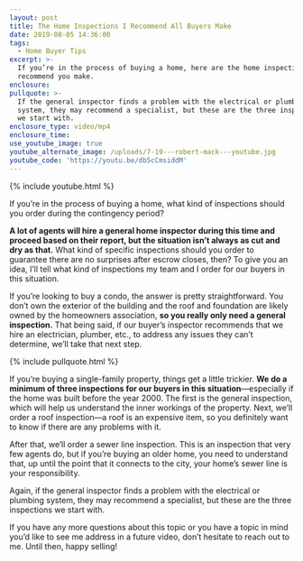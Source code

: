 ```yaml
---
layout: post
title: The Home Inspections I Recommend All Buyers Make
date: 2019-08-05 14:36:00
tags:
  - Home Buyer Tips
excerpt: >-
  If you’re in the process of buying a home, here are the home inspections I
  recommend you make.
enclosure:
pullquote: >-
  If the general inspector finds a problem with the electrical or plumbing
  system, they may recommend a specialist, but these are the three inspections
  we start with.
enclosure_type: video/mp4
enclosure_time:
use_youtube_image: true
youtube_alternate_image: /uploads/7-19---robert-mack---youtube.jpg
youtube_code: 'https://youtu.be/db5cCmsiddM'
---
```


{% include youtube.html %}

If you’re in the process of buying a home, what kind of inspections should you order during the contingency period?

**A lot of agents will hire a general home inspector during this time and proceed based on their report, but the situation isn’t always as cut and dry as that.** What kind of specific inspections should you order to guarantee there are no surprises after escrow closes, then? To give you an idea, I’ll tell what kind of inspections my team and I order for our buyers in this situation.&nbsp;

If you’re looking to buy a condo, the answer is pretty straightforward. You don’t own the exterior of the building and the roof and foundation are likely owned by the homeowners association, **so you really only need a general inspection.** That being said, if our buyer’s inspector recommends that we hire an electrician, plumber, etc., to address any issues they can’t determine, we’ll take that next step.&nbsp;

{% include pullquote.html %}

If you’re buying a single-family property, things get a little trickier. **We do a minimum of three inspections for our buyers in this situation**—especially if the home was built before the year 2000. The first is the general inspection, which will help us understand the inner workings of the property. Next, we’ll order a roof inspection—a roof is an expensive item, so you definitely want to know if there are any problems with it.&nbsp;

After that, we’ll order a sewer line inspection. This is an inspection that very few agents do, but if you’re buying an older home, you need to understand that, up until the point that it connects to the city, your home’s sewer line is your responsibility.&nbsp;

Again, if the general inspector finds a problem with the electrical or plumbing system, they may recommend a specialist, but these are the three inspections we start with.&nbsp;

If you have any more questions about this topic or you have a topic in mind you’d like to see me address in a future video, don’t hesitate to reach out to me. Until then, happy selling\!